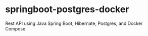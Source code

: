# springboot-postgres-docker
Rest API using Java Spring Boot, Hibernate, Postgres, and Docker Compose.
